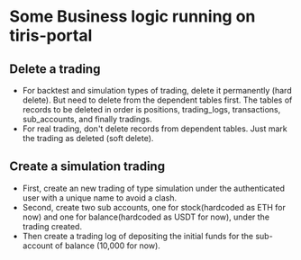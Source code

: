 # Some Business logic running on tiris-portal

## Delete a trading
- For backtest and simulation types of trading, delete it permanently (hard delete). But need to delete from the dependent tables first. The tables of records to be deleted in order is positions, trading_logs, transactions, sub_accounts, and finally tradings.
- For real trading, don't delete records from dependent tables. Just mark the trading as deleted (soft delete).

## Create a simulation trading
- First, create an new trading of type simulation under the authenticated user with a unique name to avoid a clash.
- Second, create two sub accounts, one for stock(hardcoded as ETH for now) and one for balance(hardcoded as USDT for now), under the trading created.
- Then create a trading log of depositing the initial funds for the sub-account of balance (10,000 for now).
